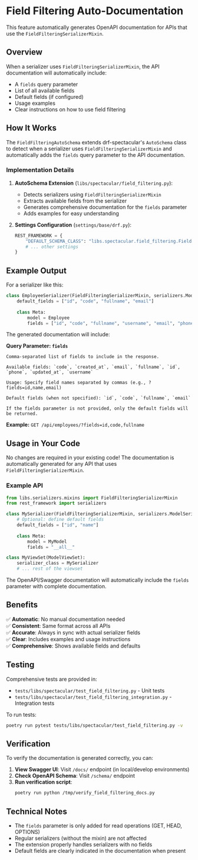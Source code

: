 # Field Filtering Auto-Documentation

This feature automatically generates OpenAPI documentation for APIs that use the `FieldFilteringSerializerMixin`.

## Overview

When a serializer uses `FieldFilteringSerializerMixin`, the API documentation will automatically include:

- A `fields` query parameter
- List of all available fields
- Default fields (if configured)
- Usage examples
- Clear instructions on how to use field filtering

## How It Works

The `FieldFilteringAutoSchema` extends drf-spectacular's `AutoSchema` class to detect when a serializer uses `FieldFilteringSerializerMixin` and automatically adds the `fields` query parameter to the API documentation.

### Implementation Details

1. **AutoSchema Extension** (`libs/spectacular/field_filtering.py`):
   - Detects serializers using `FieldFilteringSerializerMixin`
   - Extracts available fields from the serializer
   - Generates comprehensive documentation for the `fields` parameter
   - Adds examples for easy understanding

2. **Settings Configuration** (`settings/base/drf.py`):
   ```python
   REST_FRAMEWORK = {
       "DEFAULT_SCHEMA_CLASS": "libs.spectacular.field_filtering.FieldFilteringAutoSchema",
       # ... other settings
   }
   ```

## Example Output

For a serializer like this:

```python
class EmployeeSerializer(FieldFilteringSerializerMixin, serializers.ModelSerializer):
    default_fields = ["id", "code", "fullname", "email"]
    
    class Meta:
        model = Employee
        fields = ["id", "code", "fullname", "username", "email", "phone", "branch", ...]
```

The generated documentation will include:

**Query Parameter: `fields`**

```
Comma-separated list of fields to include in the response.

Available fields: `code`, `created_at`, `email`, `fullname`, `id`, `phone`, `updated_at`, `username`

Usage: Specify field names separated by commas (e.g., ?fields=id,name,email)

Default fields (when not specified): `id`, `code`, `fullname`, `email`

If the fields parameter is not provided, only the default fields will be returned.
```

**Example:** `GET /api/employees/?fields=id,code,fullname`

## Usage in Your Code

No changes are required in your existing code! The documentation is automatically generated for any API that uses `FieldFilteringSerializerMixin`.

### Example API

```python
from libs.serializers.mixins import FieldFilteringSerializerMixin
from rest_framework import serializers

class MySerializer(FieldFilteringSerializerMixin, serializers.ModelSerializer):
    # Optional: define default fields
    default_fields = ["id", "name"]
    
    class Meta:
        model = MyModel
        fields = "__all__"

class MyViewSet(ModelViewSet):
    serializer_class = MySerializer
    # ... rest of the viewset
```

The OpenAPI/Swagger documentation will automatically include the `fields` parameter with complete documentation.

## Benefits

✅ **Automatic**: No manual documentation needed  
✅ **Consistent**: Same format across all APIs  
✅ **Accurate**: Always in sync with actual serializer fields  
✅ **Clear**: Includes examples and usage instructions  
✅ **Comprehensive**: Shows available fields and defaults  

## Testing

Comprehensive tests are provided in:
- `tests/libs/spectacular/test_field_filtering.py` - Unit tests
- `tests/libs/spectacular/test_field_filtering_integration.py` - Integration tests

To run tests:
```bash
poetry run pytest tests/libs/spectacular/test_field_filtering.py -v
```

## Verification

To verify the documentation is generated correctly, you can:

1. **View Swagger UI**: Visit `/docs/` endpoint (in local/develop environments)
2. **Check OpenAPI Schema**: Visit `/schema/` endpoint
3. **Run verification script**:
   ```bash
   poetry run python /tmp/verify_field_filtering_docs.py
   ```

## Technical Notes

- The `fields` parameter is only added for read operations (GET, HEAD, OPTIONS)
- Regular serializers (without the mixin) are not affected
- The extension properly handles serializers with no fields
- Default fields are clearly indicated in the documentation when present
